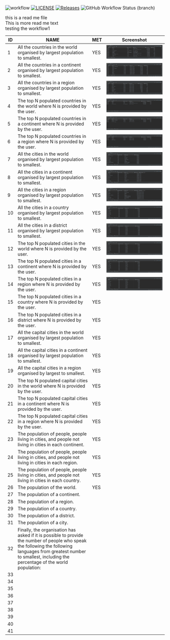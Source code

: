 ![workflow](https://github.com/Group-10-SEM/group10sem/actions/workflows/main.yml/badge.svg)
[![LICENSE](https://img.shields.io/github/license/Group-10-SEM/group10sem.svg?style=flat-square)](https://github.com/Group-10-SEM/group10sem/blob/master/LICENSE)
[![Releases](https://img.shields.io/github/release/Group-10-SEM/group10sem/all.svg?style=flat-square)](https://github.com/<github-username>/group10sem/releases)
![GitHub Workflow Status (branch)](https://img.shields.io/github/actions/workflow/status/Group-10-SEM/group10sem/main.yml?branch=release)

this is a read me file\
This is more read me text\
testing the workflow1

| ID  | NAME                                                                                                                                                                                                                      | MET | Screenshot                              |
|-----|---------------------------------------------------------------------------------------------------------------------------------------------------------------------------------------------------------------------------|-----|-----------------------------------------|
| 1   | All the countries in the world organised by largest population to smallest.                                                                                                                                               | YES | ![img1.png](readmeImages/img1.png "")   |
| 2   | All the countries in a continent organised by largest population to smallest.                                                                                                                                             | YES | ![img2.png](readmeImages/img2.png "")   |
| 3   | All the countries in a region organised by largest population to smallest.                                                                                                                                                | YES | ![img3.png](readmeImages/img3.png "")   |
| 4   | The top N populated countries in the world where N is provided by the user.                                                                                                                                               | YES | ![img4.png](readmeImages/img4.png "")   |
| 5   | The top N populated countries in a continent where N is provided by the user.                                                                                                                                             | YES | ![img5.png](readmeImages/img5.png "")   |
| 6   | The top N populated countries in a region where N is provided by the user.                                                                                                                                                | YES | ![img6.png](readmeImages/img6.png "")   |
| 7   | All the cities in the world organised by largest population to smallest.                                                                                                                                                  | YES | ![img7.png](readmeImages/img7.png "")   |
| 8   | All the cities in a continent organised by largest population to smallest.                                                                                                                                                | YES | ![img8.png](readmeImages/img8.png "")   |
| 9   | All the cities in a region organised by largest population to smallest.                                                                                                                                                   | YES | ![img9.png](readmeImages/img9.png "")   |
| 10  | All the cities in a country organised by largest population to smallest.                                                                                                                                                  | YES | ![img10.png](readmeImages/img10.png "") |
| 11  | All the cities in a district organised by largest population to smallest.                                                                                                                                                 | YES | ![img11.png](readmeImages/img10.png "") |
| 12  | The top N populated cities in the world where N is provided by the user.                                                                                                                                                  | YES | ![img12.png](readmeImages/img10.png "") |
| 13  | The top N populated cities in a continent where N is provided by the user.                                                                                                                                                | YES | ![img13.png](readmeImages/img10.png "") |
| 14  | The top N populated cities in a region where N is provided by the user.                                                                                                                                                   | YES | ![img14.png](readmeImages/img10.png "") |
| 15  | The top N populated cities in a country where N is provided by the user.                                                                                                                                                  | YES |                                         |
| 16  | The top N populated cities in a district where N is provided by the user.                                                                                                                                                 | YES |                                         |
| 17  | All the capital cities in the world organised by largest population to smallest.                                                                                                                                          | YES |                                         |
| 18  | All the capital cities in a continent organised by largest population to smallest.                                                                                                                                        | YES |                                         |
| 19  | All the capital cities in a region organised by largest to smallest.                                                                                                                                                      | YES |                                         |
| 20  | The top N populated capital cities in the world where N is provided by the user.                                                                                                                                          | YES |                                         |
| 21  | The top N populated capital cities in a continent where N is provided by the user.                                                                                                                                        | YES |                                         |
| 22  | The top N populated capital cities in a region where N is provided by the user.                                                                                                                                           | YES |                                         |
| 23  | The population of people, people living in cities, and people not living in cities in each continent.                                                                                                                     | YES |                                         |
| 24  | The population of people, people living in cities, and people not living in cities in each region.                                                                                                                        | YES |                                         |
| 25  | The population of people, people living in cities, and people not living in cities in each country.                                                                                                                       | YES |                                         |
| 26  | The population of the world.                                                                                                                                                                                              | YES |                                         |
| 27  | The population of a continent.                                                                                                                                                                                            ||     |     |
| 28  | The population of a region.                                                                                                                                                                                               ||     |     |
| 29  | The population of a country.                                                                                                                                                                                              ||     |     |
| 30  | The population of a district.                                                                                                                                                                                             ||     |     |
| 31  | The population of a city.                                                                                                                                                                                                 ||     |     |
| 32  | Finally, the organisation has asked if it is possible to provide the number of people who speak the following the following languages from greatest number to smallest, including the percentage of the world population: ||     |     |
| 33  |||                                                                                                                                                                                                                           |     |     |
| 34  |||                                                                                                                                                                                                                           |     |     |
| 35  |||                                                                                                                                                                                                                           |     |     |
| 36  |||                                                                                                                                                                                                                           |     |     |
| 37  |||                                                                                                                                                                                                                           |     |     |
| 38  |||                                                                                                                                                                                                                           |     |     |
| 39  |||                                                                                                                                                                                                                           |     |     |
| 40  |||                                                                                                                                                                                                                           |     |     |
| 41  |||                                                                                                                                                                                                                           |     |     |
